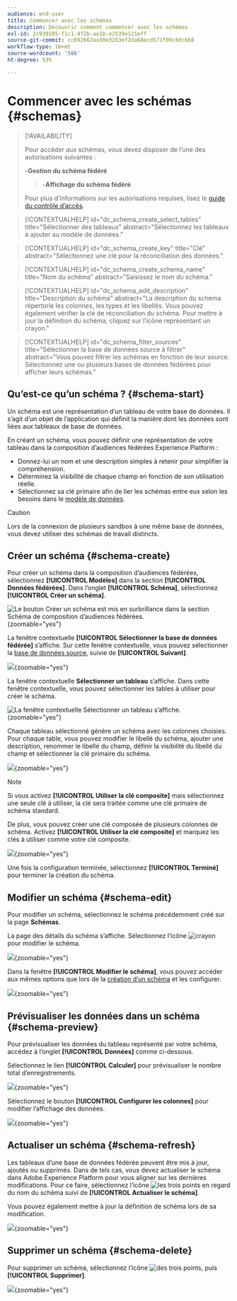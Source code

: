 ```yaml
---
audience: end-user
title: Commencer avec les schémas
description: Découvrir comment commencer avec les schémas
exl-id: 2c939185-f1c1-4f2b-ae1b-e2539e121eff
source-git-commit: cc692662aa30e3263ef2da68ecd571f09c8dc6b8
workflow-type: tm+mt
source-wordcount: '586'
ht-degree: 53%

---
```


# Commencer avec les schémas {#schemas}

>[!AVAILABILITY]
>
>Pour accéder aux schémas, vous devez disposer de l’une des autorisations suivantes :
>
>-**Gestion du schéma fédéré**
>>-**Affichage du schéma fédéré**
>
>Pour plus d’informations sur les autorisations requises, lisez le [guide du contrôle d’accès](/help/governance-privacy-security/access-control.md).

>[!CONTEXTUALHELP]
>id="dc_schema_create_select_tables"
>title="Sélectionner des tableaux"
>abstract="Sélectionnez les tableaux à ajouter au modèle de données."

>[!CONTEXTUALHELP]
>id="dc_schema_create_key"
>title="Clé"
>abstract="Sélectionnez une clé pour la réconciliation des données."

>[!CONTEXTUALHELP]
>id="dc_schema_create_schema_name"
>title="Nom du schéma"
>abstract="Saisissez le nom du schéma."

>[!CONTEXTUALHELP]
>id="dc_schema_edit_description"
>title="Description du schéma"
>abstract="La description du schéma répertorie les colonnes, les types et les libellés. Vous pouvez également vérifier la clé de réconciliation du schéma. Pour mettre à jour la définition du schéma, cliquez sur l’icône représentant un crayon."

>[!CONTEXTUALHELP]
>id="dc_schema_filter_sources"
>title="Sélectionner la base de données source à filtrer"
>abstract="Vous pouvez filtrer les schémas en fonction de leur source. Sélectionnez une ou plusieurs bases de données fédérées pour afficher leurs schémas."

## Qu’est-ce qu’un schéma ? {#schema-start}

Un schéma est une représentation d’un tableau de votre base de données. Il s’agit d’un objet de l’application qui définit la manière dont les données sont liées aux tableaux de base de données.

En créant un schéma, vous pouvez définir une représentation de votre tableau dans la composition d’audiences fédérées Experience Platform :

* Donnez-lui un nom et une description simples à retenir pour simplifier la compréhension.
* Déterminez la visibilité de chaque champ en fonction de son utilisation réelle.
* Sélectionnez sa clé primaire afin de lier les schémas entre eux selon les besoins dans le [modèle de données](../data-management/gs-models.md#data-model-start).

>[!CAUTION]
>
>Lors de la connexion de plusieurs sandbox à une même base de données, vous devez utiliser des schémas de travail distincts.

## Créer un schéma {#schema-create}

Pour créer un schéma dans la composition d’audiences fédérées, sélectionnez **[!UICONTROL Modèles]** dans la section **[!UICONTROL Données fédérées]**. Dans l’onglet **[!UICONTROL Schéma]**, sélectionnez **[!UICONTROL Créer un schéma]**.

![Le bouton Créer un schéma est mis en surbrillance dans la section Schéma de composition d’audiences fédérées.](assets/schema_create.png){zoomable="yes"}

La fenêtre contextuelle **[!UICONTROL Sélectionner la base de données fédérée]** s’affiche. Sur cette fenêtre contextuelle, vous pouvez sélectionner la [base de données source](/help/connections/home.md), suivie de **[!UICONTROL Suivant]**.


![](assets/schema_tables.png){zoomable="yes"}

La fenêtre contextuelle **Sélectionner un tableau** s’affiche. Dans cette fenêtre contextuelle, vous pouvez sélectionner les tables à utiliser pour créer le schéma.

![La fenêtre contextuelle Sélectionner un tableau s’affiche.](assets/select-table.png){zoomable="yes"}

Chaque tableau sélectionné génère un schéma avec les colonnes choisies. Pour chaque table, vous pouvez modifier le libellé du schéma, ajouter une description, renommer le libellé du champ, définir la visibilité du libellé du champ et sélectionner la clé primaire du schéma.

![](assets/schema-fields.png){zoomable="yes"}

>[!NOTE]
>
>Si vous activez **[!UICONTROL Utiliser la clé composite]** mais sélectionnez une seule clé à utiliser, la clé sera traitée comme une clé primaire de schéma standard.

De plus, vous pouvez créer une clé composée de plusieurs colonnes de schéma. Activez **[!UICONTROL Utiliser la clé composite]** et marquez les clés à utiliser comme votre clé composite.

![](assets/composite-key.png){zoomable="yes"}

Une fois la configuration terminée, sélectionnez **[!UICONTROL Terminé]** pour terminer la création du schéma.

## Modifier un schéma {#schema-edit}

Pour modifier un schéma, sélectionnez le schéma précédemment créé sur la page **Schémas**.

La page des détails du schéma s’affiche. Sélectionnez l’icône ![crayon](/help/assets/icons/edit.png) pour modifier le schéma.

![](assets/schema_edit.png){zoomable="yes"}

Dans la fenêtre **[!UICONTROL Modifier le schéma]**, vous pouvez accéder aux mêmes options que lors de la [création d’un schéma](#schema-create) et les configurer.

![](assets/schema_edit_orders.png){zoomable="yes"}

## Prévisualiser les données dans un schéma {#schema-preview}

Pour prévisualiser les données du tableau représenté par votre schéma, accédez à l’onglet **[!UICONTROL Données]** comme ci-dessous.

Sélectionnez le lien **[!UICONTROL Calculer]** pour prévisualiser le nombre total d’enregistrements.

![](assets/schema_data.png){zoomable="yes"}

Sélectionnez le bouton **[!UICONTROL Configurer les colonnes]** pour modifier l’affichage des données.

![](assets/schema_columns.png){zoomable="yes"}

## Actualiser un schéma {#schema-refresh}

Les tableaux d’une base de données fédérée peuvent être mis à jour, ajoutés ou supprimés. Dans de tels cas, vous devez actualiser le schéma dans Adobe Experience Platform pour vous aligner sur les dernières modifications. Pour ce faire, sélectionnez l’icône ![les trois points](/help/assets/icons/more.png) en regard du nom du schéma suivi de **[!UICONTROL Actualiser le schéma]**.

Vous pouvez également mettre à jour la définition de schéma lors de sa modification.

![](assets/schema_refresh.png){zoomable="yes"}

## Supprimer un schéma {#schema-delete}

Pour supprimer un schéma, sélectionnez l’icône ![des trois points](/help/assets/icons/more.png), puis **[!UICONTROL Supprimer]**.

![](assets/schema_delete.png){zoomable="yes"}
